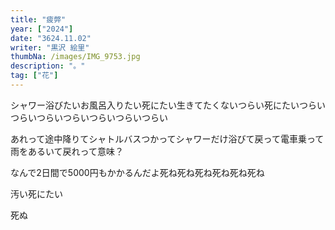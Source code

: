 ```yaml
---
title: "疲弊"
year: ["2024"]
date: "3624.11.02"
writer: "黒沢 絵里"
thumbNa: /images/IMG_9753.jpg
description: "。"
tag: ["花"]
---
```



シャワー浴びたいお風呂入りたい死にたい生きてたくないつらい死にたいつらいつらいつらいつらいつらいつらいつらい


あれって途中降りてシャトルバスつかってシャワーだけ浴びて戻って電車乗って雨をあるいて戻れって意味？
　

なんで2日間で5000円もかかるんだよ死ね死ね死ね死ね死ね死ね

汚い死にたい

死ぬ

<!--

![Alt text](/images/IMG_9811.jpg)



![Alt text](/images/IMG_9790.jpg)

![Alt text](/images/IMG_9757.jpg)

「コメントなんでしてくれないんですか」「だったら実装してくださいよ」

![Alt text](/images/023-2.jpg)

ヘッダーからコメントしてください。本日もお疲れ様です。-->